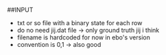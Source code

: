 ##INPUT

- txt or so file with a binary state for each row
- do no need jij.dat file -> only ground truth jij i think
- filename is hardcoded for now in ebo's version
- convention is 0,1 -> also good
